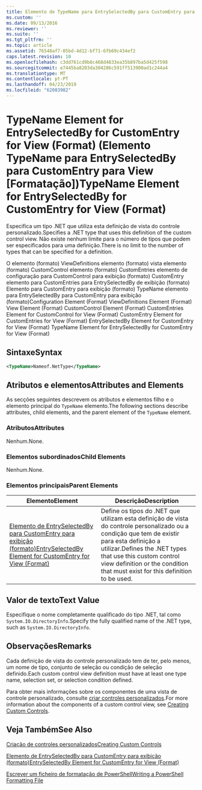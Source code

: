 ```yaml
---
title: Elemento de TypeName para EntrySelectedBy para CustomEntry para exibição (formato) | Documentos da Microsoft
ms.custom: ''
ms.date: 09/13/2016
ms.reviewer: ''
ms.suite: ''
ms.tgt_pltfrm: ''
ms.topic: article
ms.assetid: 76548af7-05bd-4d12-bf71-6fb69c434ef2
caps.latest.revision: 10
ms.openlocfilehash: c3dd761cd9b6c468d4833ea35b897ba5d425f598
ms.sourcegitcommit: e7445ba8203da304286c591ff513900ad1c244a4
ms.translationtype: MT
ms.contentlocale: pt-PT
ms.lasthandoff: 04/23/2019
ms.locfileid: "62083982"
---
```

# <a name="typename-element-for-entryselectedby-for-customentry-for-view-format"></a><span data-ttu-id="bd032-102">TypeName Element for EntrySelectedBy for CustomEntry for View (Format) (Elemento TypeName para EntrySelectedBy para CustomEntry para View [Formatação])</span><span class="sxs-lookup"><span data-stu-id="bd032-102">TypeName Element for EntrySelectedBy for CustomEntry for View (Format)</span></span>

<span data-ttu-id="bd032-103">Especifica um tipo .NET que utiliza esta definição de vista do controle personalizado.</span><span class="sxs-lookup"><span data-stu-id="bd032-103">Specifies a .NET type that uses this definition of the custom control view.</span></span> <span data-ttu-id="bd032-104">Não existe nenhum limite para o número de tipos que podem ser especificados para uma definição.</span><span class="sxs-lookup"><span data-stu-id="bd032-104">There is no limit to the number of types that can be specified for a definition.</span></span>

<span data-ttu-id="bd032-105">O elemento (formato) ViewDefinitions elemento (formato) vista elemento (formato) CustomControl elemento (formato) CustomEntries elemento de configuração para CustomControl para exibição (formato) CustomEntry elemento para CustomEntries para EntrySelectedBy de exibição (formato) Elemento para CustomEntry para exibição (formato) TypeName elemento para EntrySelectedBy para CustomEntry para exibição (formato)</span><span class="sxs-lookup"><span data-stu-id="bd032-105">Configuration Element (Format) ViewDefinitions Element (Format) View Element (Format) CustomControl Element (Format) CustomEntries Element for CustomControl for View (Format) CustomEntry Element for CustomEntries for View (Format) EntrySelectedBy Element for CustomEntry for View (Format) TypeName Element for EntrySelectedBy for CustomEntry for View (Format)</span></span>

## <a name="syntax"></a><span data-ttu-id="bd032-106">Sintaxe</span><span class="sxs-lookup"><span data-stu-id="bd032-106">Syntax</span></span>

```xml
<TypeName>Nameof.NetType</TypeName>
```

## <a name="attributes-and-elements"></a><span data-ttu-id="bd032-107">Atributos e elementos</span><span class="sxs-lookup"><span data-stu-id="bd032-107">Attributes and Elements</span></span>

<span data-ttu-id="bd032-108">As secções seguintes descrevem os atributos e elementos filho e o elemento principal do `TypeName` elemento.</span><span class="sxs-lookup"><span data-stu-id="bd032-108">The following sections describe attributes, child elements, and the parent element of the `TypeName` element.</span></span>

### <a name="attributes"></a><span data-ttu-id="bd032-109">Atributos</span><span class="sxs-lookup"><span data-stu-id="bd032-109">Attributes</span></span>

<span data-ttu-id="bd032-110">Nenhum.</span><span class="sxs-lookup"><span data-stu-id="bd032-110">None.</span></span>

### <a name="child-elements"></a><span data-ttu-id="bd032-111">Elementos subordinados</span><span class="sxs-lookup"><span data-stu-id="bd032-111">Child Elements</span></span>

<span data-ttu-id="bd032-112">Nenhum.</span><span class="sxs-lookup"><span data-stu-id="bd032-112">None.</span></span>

### <a name="parent-elements"></a><span data-ttu-id="bd032-113">Elementos principais</span><span class="sxs-lookup"><span data-stu-id="bd032-113">Parent Elements</span></span>

|<span data-ttu-id="bd032-114">Elemento</span><span class="sxs-lookup"><span data-stu-id="bd032-114">Element</span></span>|<span data-ttu-id="bd032-115">Descrição</span><span class="sxs-lookup"><span data-stu-id="bd032-115">Description</span></span>|
|-------------|-----------------|
|[<span data-ttu-id="bd032-116">Elemento de EntrySelectedBy para CustomEntry para exibição (formato)</span><span class="sxs-lookup"><span data-stu-id="bd032-116">EntrySelectedBy Element for CustomEntry for View (Format)</span></span>](./entryselectedby-element-for-customentry-for-customcontrol-for-view-format.md)|<span data-ttu-id="bd032-117">Define os tipos do .NET que utilizam esta definição de vista do controle personalizado ou a condição que tem de existir para esta definição a utilizar.</span><span class="sxs-lookup"><span data-stu-id="bd032-117">Defines the .NET types that use this custom control view definition or the condition that must exist for this definition to be used.</span></span>|

## <a name="text-value"></a><span data-ttu-id="bd032-118">Valor de texto</span><span class="sxs-lookup"><span data-stu-id="bd032-118">Text Value</span></span>

<span data-ttu-id="bd032-119">Especifique o nome completamente qualificado do tipo .NET, tal como `System.IO.DirectoryInfo`.</span><span class="sxs-lookup"><span data-stu-id="bd032-119">Specify the fully qualified name of the .NET type, such as `System.IO.DirectoryInfo`.</span></span>

## <a name="remarks"></a><span data-ttu-id="bd032-120">Observações</span><span class="sxs-lookup"><span data-stu-id="bd032-120">Remarks</span></span>

<span data-ttu-id="bd032-121">Cada definição de vista do controle personalizado tem de ter, pelo menos, um nome de tipo, conjunto de seleção ou condição de seleção definido.</span><span class="sxs-lookup"><span data-stu-id="bd032-121">Each custom control view definition must have at least one type name, selection set, or selection condition defined.</span></span>

<span data-ttu-id="bd032-122">Para obter mais informações sobre os componentes de uma vista de controle personalizado, consulte [criar controles personalizados](./creating-custom-controls.md).</span><span class="sxs-lookup"><span data-stu-id="bd032-122">For more information about the components of a custom control view, see [Creating Custom Controls](./creating-custom-controls.md).</span></span>

## <a name="see-also"></a><span data-ttu-id="bd032-123">Veja Também</span><span class="sxs-lookup"><span data-stu-id="bd032-123">See Also</span></span>

[<span data-ttu-id="bd032-124">Criação de controles personalizados</span><span class="sxs-lookup"><span data-stu-id="bd032-124">Creating Custom Controls</span></span>](./creating-custom-controls.md)

[<span data-ttu-id="bd032-125">Elemento de EntrySelectedBy para CustomEntry para exibição (formato)</span><span class="sxs-lookup"><span data-stu-id="bd032-125">EntrySelectedBy Element for CustomEntry for View (Format)</span></span>](./entryselectedby-element-for-customentry-for-customcontrol-for-view-format.md)

[<span data-ttu-id="bd032-126">Escrever um ficheiro de formatação de PowerShell</span><span class="sxs-lookup"><span data-stu-id="bd032-126">Writing a PowerShell Formatting File</span></span>](./writing-a-powershell-formatting-file.md)
